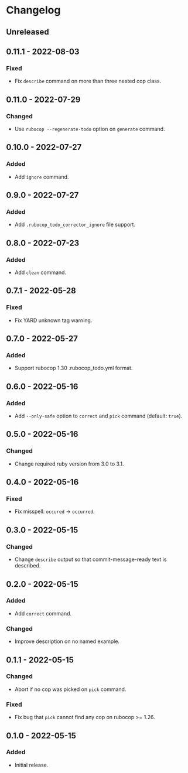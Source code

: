# Changelog

## Unreleased

## 0.11.1 - 2022-08-03

### Fixed

- Fix `describe` command on more than three nested cop class.

## 0.11.0 - 2022-07-29

### Changed

- Use `rubocop --regenerate-todo` option on `generate` command.

## 0.10.0 - 2022-07-27

### Added

- Add `ignore` command.

## 0.9.0 - 2022-07-27

### Added

- Add `.rubocop_todo_corrector_ignore` file support.

## 0.8.0 - 2022-07-23

### Added

- Add `clean` command.

## 0.7.1 - 2022-05-28

### Fixed

- Fix YARD unknown tag warning.

## 0.7.0 - 2022-05-27

### Added

- Support rubocop 1.30 .rubocop_todo.yml format.

## 0.6.0 - 2022-05-16

### Added

- Add `--only-safe` option to `correct` and `pick` command (default: `true`).

## 0.5.0 - 2022-05-16

### Changed

- Change required ruby version from 3.0 to 3.1.

## 0.4.0 - 2022-05-16

### Fixed

- Fix misspell: `occured` -> `occurred`.

## 0.3.0 - 2022-05-15

### Changed

- Change `describe` output so that commit-message-ready text is described.

## 0.2.0 - 2022-05-15

### Added

- Add `correct` command.

### Changed

- Improve description on no named example.

## 0.1.1 - 2022-05-15

### Changed

- Abort if no cop was picked on `pick` command.

### Fixed

- Fix bug that `pick` cannot find any cop on rubocop >= 1.26.

## 0.1.0 - 2022-05-15

### Added

- Initial release.
